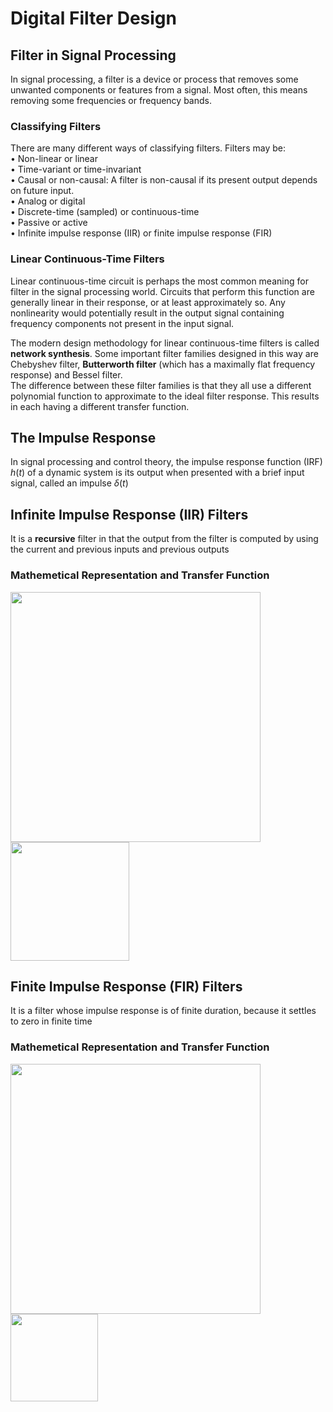 # Digital Filter Design
## Filter in Signal Processing
In signal processing, a filter is a device or process that removes some unwanted components or features from a signal. Most often, this means removing some frequencies or frequency bands.

### Classifying Filters
There are many different ways of classifying filters. Filters may be: <br>
${\bullet}$ Non-linear or linear <br>
${\bullet}$ Time-variant or time-invariant <br>
${\bullet}$ Causal or non-causal: A filter is non-causal if its present output depends on future input. <br>
${\bullet}$ Analog or digital <br>
${\bullet}$ Discrete-time (sampled) or continuous-time <br>
${\bullet}$ Passive or active <br>
${\bullet}$ Infinite impulse response (IIR) or finite impulse response (FIR) 

### Linear Continuous-Time Filters
Linear continuous-time circuit is perhaps the most common meaning for filter in the signal processing world. Circuits that perform this function are generally linear in their response, or at least approximately so. Any nonlinearity would potentially result in the output signal containing frequency components not present in the input signal.

The modern design methodology for linear continuous-time filters is called **network synthesis**. Some important filter families designed in this way are Chebyshev filter, **Butterworth filter** (which has a maximally flat frequency response) and Bessel filter. <br>
The difference between these filter families is that they all use a different polynomial function to approximate to the ideal filter response. This results in each having a different transfer function.

## The Impulse Response
In signal processing and control theory, the impulse response function (IRF) ${h(t)}$ of a dynamic system is its output when presented with a brief input signal, called an impulse ${\delta(t)}$

## Infinite Impulse Response (IIR) Filters
It is a **recursive** filter in that the output from the filter is computed by using the current and previous inputs and previous outputs

### Mathemetical Representation and Transfer Function
<img src="https://user-images.githubusercontent.com/89732669/230771816-48a0ed95-5a5d-4bd3-92d6-e308c3adcbfe.png" width="400"> 

<img src="https://user-images.githubusercontent.com/89732669/230771920-841d127c-d1cf-4979-a2f6-4d6df84028a6.png" width="190">

## Finite Impulse Response (FIR) Filters
It is a filter whose impulse response is of finite duration, because it settles to zero in finite time

### Mathemetical Representation and Transfer Function
<img src="https://user-images.githubusercontent.com/89732669/230773104-937c5c6c-3d9d-42fe-bf10-c3ce818acae5.png" width="400"> 

<img src="https://user-images.githubusercontent.com/89732669/230773242-85ca1b31-6e7e-4956-b611-2bf627ee7ce7.png" width="140"> 


